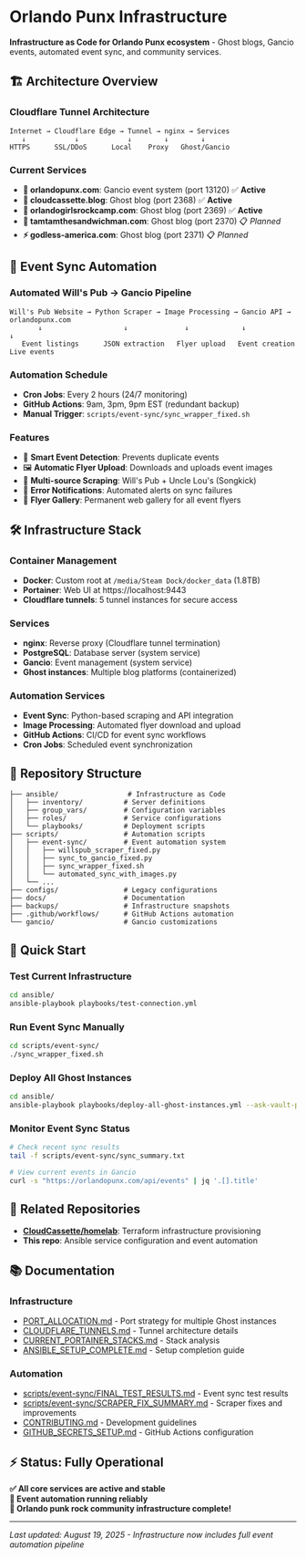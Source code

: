 # Orlando Punx Infrastructure

**Infrastructure as Code for Orlando Punx ecosystem** - Ghost blogs, Gancio events, automated event sync, and community services.

## 🏗️ **Architecture Overview**

### **Cloudflare Tunnel Architecture**
```
Internet → Cloudflare Edge → Tunnel → nginx → Services
   ↓            ↓            ↓        ↓        ↓  
HTTPS      SSL/DDoS      Local    Proxy   Ghost/Gancio
```

### **Current Services**
- **🎸 orlandopunx.com**: Gancio event system (port 13120) ✅ **Active**
- **📝 cloudcassette.blog**: Ghost blog (port 2368) ✅ **Active**
- **🎸 orlandogirlsrockcamp.com**: Ghost blog (port 2369) ✅ **Active**
- **🥪 tamtamthesandwichman.com**: Ghost blog (port 2370) 📋 *Planned*
- **⚡ godless-america.com**: Ghost blog (port 2371) 📋 *Planned*

## 🤖 **Event Sync Automation**

### **Automated Will's Pub → Gancio Pipeline**
```
Will's Pub Website → Python Scraper → Image Processing → Gancio API → orlandopunx.com
       ↓                    ↓              ↓             ↓            ↓
   Event listings      JSON extraction   Flyer upload   Event creation   Live events
```

### **Automation Schedule**
- **Cron Jobs**: Every 2 hours (24/7 monitoring)
- **GitHub Actions**: 9am, 3pm, 9pm EST (redundant backup)
- **Manual Trigger**: `scripts/event-sync/sync_wrapper_fixed.sh`

### **Features**
- 🎯 **Smart Event Detection**: Prevents duplicate events
- 🖼️ **Automatic Flyer Upload**: Downloads and uploads event images
- 🔄 **Multi-source Scraping**: Will's Pub + Uncle Lou's (Songkick)
- 📧 **Error Notifications**: Automated alerts on sync failures
- 🎨 **Flyer Gallery**: Permanent web gallery for all event flyers

## 🛠️ **Infrastructure Stack**

### **Container Management**
- **Docker**: Custom root at `/media/Steam Dock/docker_data` (1.8TB)
- **Portainer**: Web UI at https://localhost:9443
- **Cloudflare tunnels**: 5 tunnel instances for secure access

### **Services**
- **nginx**: Reverse proxy (Cloudflare tunnel termination)
- **PostgreSQL**: Database server (system service)
- **Gancio**: Event management (system service)
- **Ghost instances**: Multiple blog platforms (containerized)

### **Automation Services**
- **Event Sync**: Python-based scraping and API integration
- **Image Processing**: Automated flyer download and upload
- **GitHub Actions**: CI/CD for event sync workflows
- **Cron Jobs**: Scheduled event synchronization

## 📁 **Repository Structure**

```
├── ansible/                 # Infrastructure as Code
│   ├── inventory/          # Server definitions
│   ├── group_vars/         # Configuration variables
│   ├── roles/              # Service configurations
│   └── playbooks/          # Deployment scripts
├── scripts/                # Automation scripts
│   ├── event-sync/         # Event automation system
│   │   ├── willspub_scraper_fixed.py
│   │   ├── sync_to_gancio_fixed.py
│   │   ├── sync_wrapper_fixed.sh
│   │   └── automated_sync_with_images.py
│   └── ...
├── configs/                # Legacy configurations
├── docs/                   # Documentation
├── backups/                # Infrastructure snapshots
├── .github/workflows/      # GitHub Actions automation
└── gancio/                 # Gancio customizations
```

## 🚀 **Quick Start**

### **Test Current Infrastructure**
```bash
cd ansible/
ansible-playbook playbooks/test-connection.yml
```

### **Run Event Sync Manually**
```bash
cd scripts/event-sync/
./sync_wrapper_fixed.sh
```

### **Deploy All Ghost Instances**
```bash
cd ansible/
ansible-playbook playbooks/deploy-all-ghost-instances.yml --ask-vault-pass
```

### **Monitor Event Sync Status**
```bash
# Check recent sync results
tail -f scripts/event-sync/sync_summary.txt

# View current events in Gancio
curl -s "https://orlandopunx.com/api/events" | jq '.[].title'
```

## 🔗 **Related Repositories**

- **[CloudCassette/homelab](https://github.com/CloudCassette/homelab)**: Terraform infrastructure provisioning
- **This repo**: Ansible service configuration and event automation

## 📚 **Documentation**

### **Infrastructure**
- [PORT_ALLOCATION.md](docs/PORT_ALLOCATION.md) - Port strategy for multiple Ghost instances
- [CLOUDFLARE_TUNNELS.md](docs/CLOUDFLARE_TUNNELS.md) - Tunnel architecture details  
- [CURRENT_PORTAINER_STACKS.md](docs/CURRENT_PORTAINER_STACKS.md) - Stack analysis
- [ANSIBLE_SETUP_COMPLETE.md](ANSIBLE_SETUP_COMPLETE.md) - Setup completion guide

### **Automation**
- [scripts/event-sync/FINAL_TEST_RESULTS.md](scripts/event-sync/FINAL_TEST_RESULTS.md) - Event sync test results
- [scripts/event-sync/SCRAPER_FIX_SUMMARY.md](scripts/event-sync/SCRAPER_FIX_SUMMARY.md) - Scraper fixes and improvements
- [CONTRIBUTING.md](CONTRIBUTING.md) - Development guidelines
- [GITHUB_SECRETS_SETUP.md](GITHUB_SECRETS_SETUP.md) - GitHub Actions configuration

## ⚡ **Status: Fully Operational**

**✅ All core services are active and stable**  
**🤖 Event automation running reliably**  
**🎸 Orlando punk rock community infrastructure complete!**

---

*Last updated: August 19, 2025 - Infrastructure now includes full event automation pipeline*
